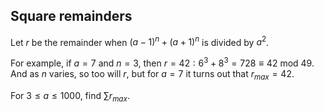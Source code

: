 ## Square remainders

Let $r$ be the remainder when $(a−1)^n + (a+1)^n$ is divided by $a^2$.

For example, if $a = 7$ and $n = 3$, then $r = 42: 6^3 + 8^3 = 728 \equiv 42$ mod $49$. And as $n$ varies, so too will $r$, but for $a = 7$ it turns out that $r_{max} = 42$.

For $3 ≤ a ≤ 1000$, find $\sum r_{max}$.
